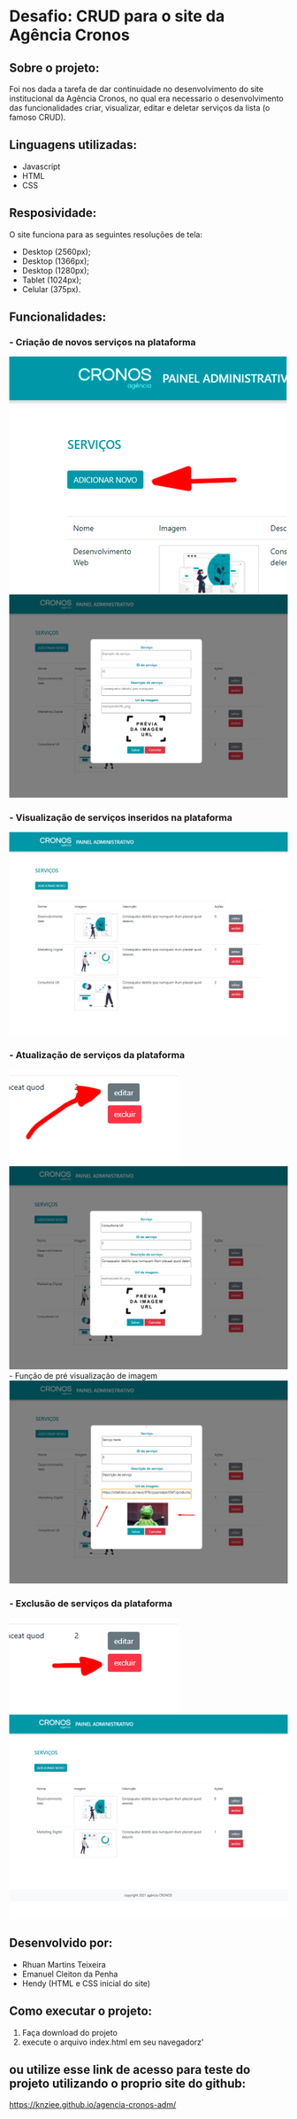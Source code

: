 
# Desafio: CRUD para o site da Agência Cronos


## Sobre o projeto:
Foi nos dada a tarefa de dar continuidade no desenvolvimento do site institucional da Agência Cronos, no qual era necessario o desenvolvimento das funcionalidades criar, visualizar, editar e deletar serviços da lista (o famoso CRUD).



## Linguagens utilizadas:
- Javascript
- HTML
- CSS

## Resposividade:
 O site funciona para as seguintes resoluções de tela:
 - Desktop (2560px);
 - Desktop (1366px);
 - Desktop (1280px);
 - Tablet (1024px);
 - Celular (375px).

## Funcionalidades: 
### - Criação de novos serviços na plataforma
![Funcao criar](/imagens/funcaoinserirp1.png "Funcao criar")
![Funcao criar1](/imagens/funcaoinserir2.png "Funcao criar")
### - Visualização de serviços inseridos na plataforma
![Funcao visualizadora](/imagens/teladosite.png "Funcao visualizadora")
### - Atualização de serviços da plataforma
![Funcao Edit1](/imagens/funcaoeditar.png "Funcao Edit")
![Funcao Edit1](/imagens/funcaoeditar2.png "Funcao Edit")
    - Função de pré visualização de imagem
    ![Funcao am](/imagens/amostradeimg.png "Funcao am")
### - Exclusão de serviços da plataforma
![Funcao exclui](/imagens/funcaoexcluir.png "Funcao exclui")
![Funcao exclui1](/imagens/funcaoexcluir2.png "Funcao exclui1")

## Desenvolvido por:
- Rhuan Martins Teixeira
- Emanuel Cleiton da Penha
- Hendy (HTML e CSS inicial do site)

## Como executar o projeto:
1. Faça download do projeto
2. execute o arquivo index.html em seu navegadorz'

## ou utilize esse link de acesso para teste do projeto utilizando o proprio site do github:
https://knziee.github.io/agencia-cronos-adm/
